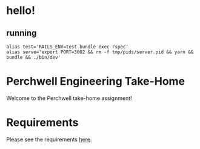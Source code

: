 # hello!

## running
```
alias test='RAILS_ENV=test bundle exec rspec'
alias serve='export PORT=3002 && rm -f tmp/pids/server.pid && yarn && bundle && ./bin/dev'
```

# Perchwell Engineering Take-Home

Welcome to the Perchwell take-home assignment!

# Requirements

Please see the requirements [here](https://github.com/RivingtonHoldings/engineering_take_home/blob/main/REQUIREMENTS.md).

